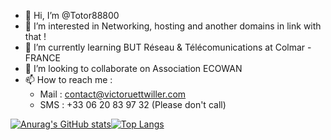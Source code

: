 - 👋 Hi, I’m @Totor88800
- 👀 I’m interested in Networking, hosting and another domains in link with that !
- 🌱 I’m currently learning BUT Réseau & Télécomunications at Colmar - FRANCE
- 💞️ I’m looking to collaborate on Association ECOWAN
- 📫 How to reach me :
  - Mail : contact@victoruettwiller.com
  - SMS : +33 06 20 83 97 32 (Please don't call)


[![Anurag's GitHub stats](https://github-readme-stats.vercel.app/api?username=totor88800)](https://github.com/anuraghazra/github-readme-stats)[![Top Langs](https://github-readme-stats.vercel.app/api/top-langs/?username=totor88800&langs_count=8)](https://github.com/anuraghazra/github-readme-stats)
